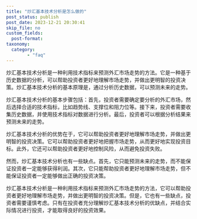```yaml
---
title: "炒汇基本技术分析是怎么做的"
post_status: publish
post_date: 2023-12-21 20:30:41
skip_file: no
custom_fields: 
  post-format: 
taxonomy:
  category:
        - "faq"
---
```


炒汇基本技术分析是一种利用技术指标来预测外汇市场走势的方法。它是一种基于历史数据的分析，可以帮助投资者更好地理解市场走势，并做出更明智的投资决策。炒汇基本技术分析的基本原理是，通过分析历史数据，可以预测未来的走势。

炒汇基本技术分析的基本步骤包括：首先，投资者需要确定要分析的外汇市场，然后选择合适的技术指标，比如趋势线、支撑位和阻力位等。接下来，投资者需要收集历史数据，并使用技术指标对数据进行分析。最后，投资者可以根据分析结果来预测未来的走势。

炒汇基本技术分析的优势在于，它可以帮助投资者更好地理解市场走势，并做出更明智的投资决策。它可以帮助投资者更好地把握市场走势，从而更好地实现投资目标。此外，它还可以帮助投资者更好地控制风险，从而避免投资失败。

然而，炒汇基本技术分析也有一些缺点。首先，它只能预测未来的走势，而不能保证投资者一定能够获得利润。其次，它只能帮助投资者更好地理解市场走势，但不能保证投资者一定能够做出正确的投资决策。

炒汇基本技术分析是一种利用技术指标来预测外汇市场走势的方法，它可以帮助投资者更好地理解市场走势，并做出更明智的投资决策。但是，它也有一些缺点，投资者需要谨慎考虑。只有在投资者充分理解炒汇基本技术分析的优缺点，并结合实际情况进行投资，才能取得良好的投资效果。
